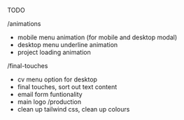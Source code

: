 TODO

/animations
- mobile menu animation (for mobile and desktop modal)
- desktop menu underline animation
- project loading animation

/final-touches
- cv menu option for desktop
- final touches, sort out text content
- email form funtionality
- main logo
/production
- clean up tailwind css, clean up colours

